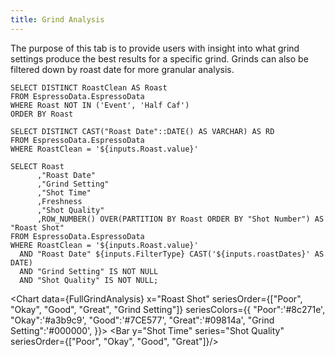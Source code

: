```yaml
---
title: Grind Analysis
---
```


The purpose of this tab is to provide users with insight into what grind settings produce the best results for a specific grind. Grinds can also be filtered down by roast date for more granular analysis.

```Roasts
SELECT DISTINCT RoastClean AS Roast
FROM EspressoData.EspressoData
WHERE Roast NOT IN ('Event', 'Half Caf')
ORDER BY Roast
```

<Dropdown data={Roasts} 
    name=Roast 
    value=Roast
    disableSelectAll=true
    defaultValue = "Brazil"
/>

```SubRoast
SELECT DISTINCT CAST("Roast Date"::DATE() AS VARCHAR) AS RD
FROM EspressoData.EspressoData
WHERE RoastClean = '${inputs.Roast.value}'
```

<ButtonGroup 
    data={SubRoast} 
    name=roastDates
    value=RD 
    title="Select Roast Dates"
    defaultValue="2024-07-12"
/>

<ButtonGroup name="FilterType" title="Date Filter Type">
    <ButtonGroupItem valueLabel="Min Date" value=">=" default/>
    <ButtonGroupItem valueLabel="Max Date" value="<="/>
    <ButtonGroupItem valueLabel="Single Month" value="="/>
</ButtonGroup>

```FullGrindAnalysis
SELECT Roast
      ,"Roast Date"
      ,"Grind Setting"
      ,"Shot Time"
      ,Freshness
      ,"Shot Quality"
      ,ROW_NUMBER() OVER(PARTITION BY Roast ORDER BY "Shot Number") AS "Roast Shot"
FROM EspressoData.EspressoData
WHERE RoastClean = '${inputs.Roast.value}'
  AND "Roast Date" ${inputs.FilterType} CAST('${inputs.roastDates}' AS DATE)
  AND "Grind Setting" IS NOT NULL
  AND "Shot Quality" IS NOT NULL;
```

<Chart data={FullGrindAnalysis}
    x="Roast Shot"
    seriesOrder={["Poor", "Okay", "Good", "Great", "Grind Setting"]}
    seriesColors={{
        "Poor":'#8c271e',
        "Okay":'#a3b9c9',
        "Good":'#7CE577',
        "Great":'#09814a',
        "Grind Setting":'#000000',
        }}>
    <Bar y="Shot Time" series="Shot Quality" seriesOrder={["Poor", "Okay", "Good", "Great"]}/>
    <Line y="Grind Setting" />
    <ReferenceArea yMin=25 yMax=30 label='Ideal Shot Timing'/>
</Chart>
